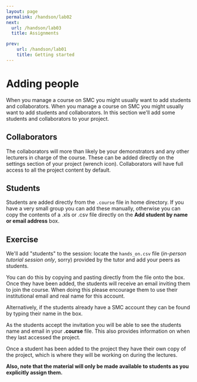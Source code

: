 ```yaml
---
layout: page
permalink: /handson/lab02
next:
  url: /handson/lab03
  title: Assignments

prev:
    url: /handson/lab01
    title: Getting started
---
```

# Adding people
When you manage a course on SMC you might usually want to add students and collaborators.
When you manage a course on SMC you might usually want to add students and collaborators. In this section we'll add some students and collaborators to your project.

## Collaborators
The collaborators will more than likely be your demonstrators and any other lecturers in charge of the course. These can be added directly on the settings section of your project (wrench icon). Collaborators will have full access to all the project content by default.

## Students
Students are added directly from the `.course` file in home directory. If you have a very small group you can add these manually, otherwise you can copy the contents of a .xls or .csv file directly on the **Add student by name or email address** box.

## Exercise
We'll add "students" to the session: locate the `hands_on.csv` file (*in-person tutorial session only*, sorry) provided by the tutor and add your peers as students.

You can do this by copying and pasting directly from the file onto the box. Once they have been added, the students will receive an email inviting them to join the course. When doing this please encourage them to use their institutional email and real name for this account.

Alternatively, if the students already have a SMC account they can be found by
typing their name in the box.

As the students accept the invitation you will be able to see the students name and email  in your **.course** file. This also provides information on when they last accessed the project.

Once a student has been added to the project they have their own copy of the project, which is where they will be working on during the lectures.

**Also, note that the material will only be made available to students as you explicitly assign them.**
